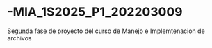# -MIA_1S2025_P1_202203009
Segunda fase de proyecto del curso de Manejo e Implemtenacion de archivos
